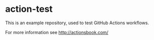 # action-test

This is an example repository, used to test GitHub Actions workflows.

For more information see http://actionsbook.com/

